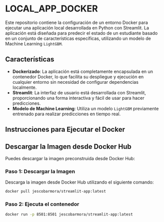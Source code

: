 # LOCAL_APP_DOCKER

Este repositorio contiene la configuración de un entorno Docker para ejecutar una aplicación local desarrollada en Python con Streamlit. La aplicación está diseñada para predecir el estado de un estudiante basado en un conjunto de características específicas, utilizando un modelo de Machine Learning `LightGBM`.

## Características

- **Dockerizado**: La aplicación está completamente encapsulada en un contenedor Docker, lo que facilita su despliegue y ejecución en cualquier entorno sin necesidad de configurar dependencias localmente.
- **Streamlit**: La interfaz de usuario está desarrollada con Streamlit, proporcionando una forma interactiva y fácil de usar para hacer predicciones.
- **Modelo de Machine Learning**: Utiliza un modelo `LightGBM` previamente entrenado para realizar predicciones en tiempo real.

## Instrucciones para Ejecutar el Docker

## Descargar la Imagen desde Docker Hub

Puedes descargar la imagen preconstruida desde Docker Hub:

### Paso 1: Descargar la Imagen

Descarga la imagen desde Docker Hub utilizando el siguiente comando:

```bash
docker pull jescobarmora/streamlit-app:latest
```

### Paso 2: Ejecuta el contenedor

```bash
docker run -p 8501:8501 jescobarmora/streamlit-app:latest
```
